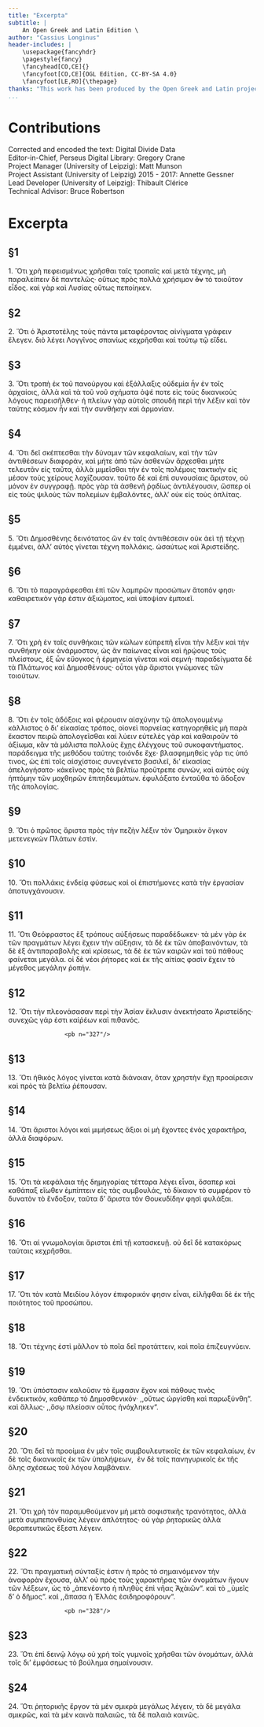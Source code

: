 ```yaml
---
title: "Excerpta"
subtitle: |
	An Open Greek and Latin Edition \ 
author: "Cassius Longinus"
header-includes: | 
	\usepackage{fancyhdr}
	\pagestyle{fancy}
	\fancyhead[CO,CE]{}
	\fancyfoot[CO,CE]{OGL Edition, CC-BY-SA 4.0}
	\fancyfoot[LE,RO]{\thepage}
thanks: "This work has been produced by the Open Greek and Latin project through the help of volunteers. See contributions for details."
...
```


# Contributions  

Corrected and encoded the text: Digital Divide Data  
 Editor-in-Chief, Perseus Digital Library: Gregory Crane  
 Project Manager (University of Leipzig): Matt Munson  
 Project Assistant (University of Leipzig) 2015 - 2017: Annette Gessner  
 Lead Developer (University of Leipzig): Thibault Clérice  
 Technical Advisor: Bruce Robertson  

# Excerpta  

## §1  

<p>1. Ὅτι χρὴ πεφεισμένως χρῆσθαι ταῖς τροπαῖς καὶ μετὰ τέχνης, μὴ παραλείπειν
                        δὲ παντελῶς· οὕτως πρὸς πολλὰ χρήσιμον <del>ὂν</del> τὸ τοιοῦτον εἶδος. καὶ
                        γὰρ καὶ Λυσίας οὕτως πεποίηκεν.</p>
                    <lb n="5"/>  

## §2  

<p>2. Ὅτι ὁ Ἀριστοτέλης τοὺς πάντα μεταφέροντας αἰνίγματα γράφειν ἔλεγεν. διὸ
                        λέγει Λογγῖνος σπανίως κεχρῆσθαι καὶ τούτῳ τῷ εἴδει.</p>  

## §3  

<p>3. Ὅτι τροπὴ ἐκ τοῦ πανούργου καὶ ἐξάλλαξις οὐδεμία ἦν ἐν τοῖς ἀρχαίοις, ἀλλὰ
                        καὶ τὰ τοῦ νοῦ σχήματα <lb n="10"/> ὀψέ ποτε εἰς τοὺς δικανικοὺς λόγους
                        παρεισῆλθεν· ἡ πλείων γὰρ αὐτοῖς σπουδὴ περὶ τὴν λέξιν καὶ τὸν ταύτης κόσμον
                        ἦν καὶ τὴν συνθήκην καὶ ἁρμονίαν.</p>  

## §4  

<p>4. Ὅτι δεῖ σκέπτεσθαι τὴν δύναμιν τῶν κεφαλαίων, καὶ τὴν τῶν ἀντιθέσεων
                        διαφοράν, καὶ μήτε ἀπὸ τῶν <lb n="15"/> ἀσθενῶν ἄρχεσθαι μήτε τελευτᾶν εἰς
                        ταῦτα, ἀλλὰ μιμεῖσθαι τὴν ἐν τοῖς πολέμοις τακτικὴν εἰς μέσον τοὺς χείρους
                        λοχίζουσαν. τοῦτο δὲ καὶ ἐπὶ συνουσίαις ἄριστον, οὐ μόνον ἐν συγγραφῇ. πρὸς
                        γὰρ τὰ ἀσθενῆ ῥᾳδίως ἀντιλέγουσιν, ὥσπερ οἱ εἰς τοὺς ψιλοὺς τῶν πολεμίων <lb
                            n="20"/> ἐμβαλόντες, ἀλλʼ οὐκ εἰς τοὺς ὁπλίτας.</p>  

## §5  

<p>5. Ὅτι Δημοσθένης δεινότατος ὢν ἐν ταῖς ἀντιθέσεσιν οὐκ ἀεὶ τῇ τέχνῃ ἐμμένει,
                        ἀλλʼ αὐτὸς γίνεται τέχνη πολλάκις. ὡσαύτως καὶ Ἀριστείδης.</p>  

## §6  

<p>6. Ὅτι τὸ παραγράφεσθαι ἐπὶ τῶν λαμπρῶν προσώπων <lb n="25"/>
                        <pb n="326"/> ἄτοπόν φησι· καθαιρετικὸν γάρ ἐστιν ἀξιώματος, καὶ ὑποψίαν
                        ἐμποιεῖ.</p>  

## §7  

<p>7. Ὅτι χρὴ ἐν ταῖς συνθήκαις τῶν κώλων εὐπρεπῆ εἶναι τὴν λέξιν καὶ τὴν
                        συνθήκην οὐκ ἀνάρμοστον, ὡς <lb n="5"/> ἂν παίωνας εἶναι καὶ ἡρῴους τοὺς
                        πλείστους, ἐξ ὧν εὔογκος ἡ ἑρμηνεία γίνεται καὶ σεμνή· παραδείγματα δὲ τὰ
                        Πλάτωνος καὶ Δημοσθένους· οὗτοι γὰρ ἄριστοι γνώμονες τῶν τοιούτων.</p>  

## §8  

<p>8. Ὅτι ἐν τοῖς ἀδόξοις καὶ φέρουσιν αἰσχύνην τῷ <lb n="10"/> ἀπολογουμένῳ
                        κάλλιστος ὁ διʼ εἰκασίας τρόπος, οἱονεὶ πορνείας κατηγορηθεὶς μὴ παρὰ
                        ἕκαστον πειρῶ ἀπολογεῖσθαι καὶ λύειν εὐτελὲς γὰρ καὶ καθαιροῦν τὸ ἀξίωμα,
                        κἂν τὰ μάλιστα πολλοὺς ἔχῃς ἐλέγχους τοῦ συκοφαντήματος. παράδειγμα τῆς
                        μεθόδου ταύτης τοιόνδε ἔχε· <lb n="15"/> βλασφημηθεὶς γάρ τις ὑπό τινος, ὡς
                        ἐπὶ τοῖς αἰσχίστοις συνεγένετο βασιλεῖ, διʼ εἰκασίας ἀπελογήσατο· κἀκεῖνος
                        πρὸς τὰ βελτίω προὔτρεπε συνών, καὶ αὐτὸς οὐχ ἡπτόμην τῶν μοχθηρῶν
                        ἐπιτηδευμάτων. ἐφυλάξατο ἐνταῦθα τὸ ἄδοξον τῆς ἀπολογίας.</p>
                    <lb n="20"/>  

## §9  

<p>9. Ὅτι ὁ πρῶτος ἄριστα πρὸς τὴν πεζὴν λέξιν τὸν Ὁμηρικὸν ὄγκον μετενεγκὼν
                        Πλάτων ἐστίν.</p>  

## §10  

<p>10. Ὅτι πολλάκις ἐνδείᾳ φύσεως καὶ οἱ ἐπιστήμονες κατὰ τὴν ἐργασίαν
                        ἀποτυγχάνουσιν.</p>  

## §11  

<p>11. Ὅτι Θεόφραστος ἓξ τρόπους αὐξήσεως παραδέδωκεν· <lb n="25"/> τὰ μὲν γὰρ
                        ἐκ τῶν πραγμάτων λέγει ἔχειν τὴν αὔξησιν, τὰ δὲ ἐκ τῶν ἀποβαινόντων, τὰ δὲ
                        ἐξ ἀντιπαραβολῆς καὶ κρίσεως, τὰ δὲ ἐκ τῶν καιρῶν καὶ τοῦ πάθους φαίνεται
                        μεγάλα. οἱ δὲ νέοι ῥήτορες καὶ ἐκ τῆς αἰτίας φασὶν ἔχειν τὸ μέγεθος μεγάλην
                        ῥοπήν.</p>
                    <lb n="30"/>  

## §12  

<p>12. Ὅτι τὴν πλεονάσασαν περὶ τὴν Ἀσίαν ἔκλυσιν ἀνεκτήσατο Ἀριστείδης· συνεχῶς
                        γάρ ἐστι καὶῥέων καὶ πιθανός.</p>

                    <pb n="327"/>  

## §13  

<p>13. Ὅτι ἠθικὸς λόγος γίνεται κατὰ διάνοιαν, ὅταν χρηστὴν ἔχῃ προαίρεσιν καὶ
                        πρὸς τὰ βελτίω ῥέπουσαν.</p>  

## §14  

<p>14. Ὅτι ἄριστοι λόγοι καὶ μιμήσεως ἄξιοι οἱ μὴ ἔχοντες ἐνὸς χαρακτῆρα, ἀλλὰ
                        διαφόρων.</p>  

## §15  

<p>15. Ὅτι τὰ κεφάλαια τῆς δημηγορίας τέτταρα λέγει <lb n="5"/> εἶναι, ὅσαπερ
                        καὶ καθάπαξ εἴωθεν ἐμπίπτειν εἰς τὰς συμβουλάς, τὸ δίκαιον τὸ συμφέρον τὸ
                        δυνατὸν τὸ ἔνδοξον, ταῦτα δʼ ἄριστα τὸν Θουκυδίδην φησὶ φυλάξαι.</p>  

## §16  

<p>16. Ὅτι αἱ γνωμολογίαι ἄρισται ἐπὶ τῇ κατασκευῇ. οὐ δεῖ δὲ κατακόρως ταύταις
                        κεχρῆσθαι.</p>
                    <lb n="10"/>  

## §17  

<p>17. Ὅτι τὸν κατὰ Μειδίου λόγον ἐπιφορικόν φησιν εἶναι, εἰλῆφθαι δὲ ἑκ τῆς
                        ποιότητος τοῦ προσώπου.</p>  

## §18  

<p>18. Ὅτι τέχνης ἐστὶ μᾶλλον τὸ ποῖα δεῖ προτάττειν, καὶ ποῖα ἐπιζευγνύειν.</p>  

## §19  

<p>19. Ὅτι ὑπόστασιν καλοῦσιν τὸ ἔμφασιν ἔχον καὶ πάθους <lb n="15"/> τινὸς
                        ἐνδεικτικόν, καθάπερ τὸ Δημοσθενικόν· ,,οὕτως ὠργίσθη καὶ παρωξύνθη“. καὶ
                        ἄλλως· ,,ὅσῳ πλείοσιν οὗτος ἠνόχληκεν“.</p>  

## §20  

<p>20. Ὅτι δεῖ τὰ προοίμια ἐν μὲν τοῖς συμβουλευτικοῖς ἑκ τῶν κεφαλαίων, ἐν δὲ
                        τοῖς δικανικοῖς ἑκ τῶν ὑπολήψεων,  <lb n="20"/> ἐν δὲ τοῖς πανηγυρικοῖς ἐκ
                        τῆς ὅλης σχέσεως τοῦ λόγου λαμβάνειν.</p>  

## §21  

<p>21. Ὅτι χρὴ τὸν παραμυθούμενον μὴ μετὰ σοφιστικῆς τρανότητος, ἀλλὰ μετὰ
                        συμπεπονθυίας λέγειν ἁπλότητος· οὐ γὰρ ῥητορικῶς ἀλλὰ θεραπευτικῶς ἔξεστι
                        λέγειν.</p>
                    <lb n="25"/>  

## §22  

<p>22. Ὅτι πραγματικὴ σύνταξίς ἐστιν ἡ πρὸς τὸ σημαινόμενον τὴν ἀναφορὰν ἔχουσα,
                        ἀλλʼ οὐ πρὸς τοὺς χαρακτῆρας τῶν ὀνομάτων ἤγουν τῶν λέξεων, ὡς τὸ „ἀπενέοντο
                        ἡ πληθὺς ἐπὶ νῆας Ἀχὰιῶν“. καὶ τὸ ,,ὑμεῖς δʼ ὁ <lb n="30"/> δῆμος“. καὶ
                        ,,ἅπασα ἡ Ἑλλὰς ἐσιδηροφόρουν“.</p>

                    <pb n="328"/>  

## §23  

<p>23. Ὅτι ἐπὶ δεινῷ λόγῳ οὐ χρὴ τοῖς γυμνοῖς χρῆσθαι τῶν ὀνομάτων, ἀλλὰ τοῖς
                        διʼ ἐμφάσεως τὸ βούλημα σημαίνουσιν.</p>  

## §24  

<p>24. Ὅτι ῥητορικῆς ἔργον τὰ μὲν σμικρὰ μεγάλως λέγειν, τὰ δὲ μεγάλα σμικρῶς,
                        καὶ τὰ μὲν καινὰ παλαιῶς, <lb n="5"/> τὰ δὲ παλαιὰ καινῶς.</p>  

